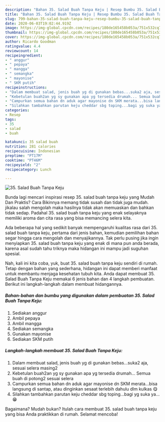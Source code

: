 ```yaml
---
description: "Bahan 35. Salad Buah Tanpa Keju | Resep Bumbu 35. Salad Buah Tanpa Keju Yang Paling Enak"
title: "Bahan 35. Salad Buah Tanpa Keju | Resep Bumbu 35. Salad Buah Tanpa Keju Yang Paling Enak"
slug: 799-bahan-35-salad-buah-tanpa-keju-resep-bumbu-35-salad-buah-tanpa-keju-yang-paling-enak
date: 2020-06-03T19:02:44.919Z
image: https://img-global.cpcdn.com/recipes/180de165458b053a/751x532cq70/35-salad-buah-tanpa-keju-foto-resep-utama.jpg
thumbnail: https://img-global.cpcdn.com/recipes/180de165458b053a/751x532cq70/35-salad-buah-tanpa-keju-foto-resep-utama.jpg
cover: https://img-global.cpcdn.com/recipes/180de165458b053a/751x532cq70/35-salad-buah-tanpa-keju-foto-resep-utama.jpg
author: Ricardo Goodman
ratingvalue: 4.4
reviewcount: 14
recipeingredient:
- " anggur"
- " pepaya"
- " mangga"
- " semangka"
- " mayonise"
- " SKM putih"
recipeinstructions:
- "Dalam membuat salad, jenis buah yg di gunakan bebas...suka2 aja, sesuai selera masing2"
- "Kebetulan buah2an yg sy gunakan apa yg tersedia drumah... Semua buah di potong2 sesuai selera"
- "Campurkan semua bahan dn aduk agar mayonise dn SKM merata...bisa langsung di santap, atau dinginkan sesaat terlebih dahulu dlm kulkas 😋"
- "Silahkan tambahkan parutan keju cheddar sbg toping...bagi yg suka ya... 😁"
categories:
- Resep
tags:
- 35
- salad
- buah

katakunci: 35 salad buah 
nutrition: 281 calories
recipecuisine: Indonesian
preptime: "PT17M"
cooktime: "PT46M"
recipeyield: "2"
recipecategory: Lunch

---
```



![35. Salad Buah Tanpa Keju](https://img-global.cpcdn.com/recipes/180de165458b053a/751x532cq70/35-salad-buah-tanpa-keju-foto-resep-utama.jpg)

Bunda lagi mencari inspirasi resep 35. salad buah tanpa keju yang Mudah Dan Praktis? Cara Bikinnya memang tidak susah dan tidak juga mudah. jikalau salah mengolah maka hasilnya tidak akan memuaskan dan bahkan tidak sedap. Padahal 35. salad buah tanpa keju yang enak selayaknya memiliki aroma dan cita rasa yang bisa memancing selera kita.



Ada beberapa hal yang sedikit banyak mempengaruhi kualitas rasa dari 35. salad buah tanpa keju, pertama dari jenis bahan, kemudian pemilihan bahan segar hingga cara mengolah dan menyajikannya. Tak perlu pusing jika ingin menyiapkan 35. salad buah tanpa keju yang enak di mana pun anda berada, karena asal sudah tahu triknya maka hidangan ini mampu jadi suguhan spesial.


Nah, kali ini kita coba, yuk, buat 35. salad buah tanpa keju sendiri di rumah. Tetap dengan bahan yang sederhana, hidangan ini dapat memberi manfaat untuk membantu menjaga kesehatan tubuh kita. Anda dapat membuat 35. Salad Buah Tanpa Keju memakai 6 jenis bahan dan 4 langkah pembuatan. Berikut ini langkah-langkah dalam membuat hidangannya.

<!--inarticleads1-->

##### Bahan-bahan dan bumbu yang digunakan dalam pembuatan 35. Salad Buah Tanpa Keju:

1. Sediakan  anggur
1. Ambil  pepaya
1. Ambil  mangga
1. Sediakan  semangka
1. Gunakan  mayonise
1. Sediakan  SKM putih




<!--inarticleads2-->

##### Langkah-langkah membuat 35. Salad Buah Tanpa Keju:

1. Dalam membuat salad, jenis buah yg di gunakan bebas...suka2 aja, sesuai selera masing2
1. Kebetulan buah2an yg sy gunakan apa yg tersedia drumah... Semua buah di potong2 sesuai selera
1. Campurkan semua bahan dn aduk agar mayonise dn SKM merata...bisa langsung di santap, atau dinginkan sesaat terlebih dahulu dlm kulkas 😋
1. Silahkan tambahkan parutan keju cheddar sbg toping...bagi yg suka ya... 😁




Bagaimana? Mudah bukan? Itulah cara membuat 35. salad buah tanpa keju yang bisa Anda praktikkan di rumah. Selamat mencoba!
